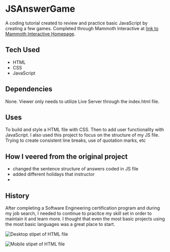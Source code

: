 # JSAnswerGame

A coding tutorial created to review and practice basic JavaScript by creating a few games. Completed through Mammoth Interactive at [link to Mammoth Interactive Homepage](https://training.mammothinteractive.com/courses).

## Tech Used
- HTML
- CSS
- JavaScript

## Dependencies
None. Viewer only needs to utilize Live Server through the index.html file.

## Uses
To build and style a HTML file with CSS. Then to add user functionality with JavaScript. I also used this project to focus on the structure of my JS file. Trying to create consistent line breaks, use of quotation marks, etc

## How I veered from the original project
- changed the sentence structure of answers coded in JS file
- added different holidays that instructor
- 

## History
After completing a Software Engineering certification program and during my job search, I needed to continue to pracitce my skill set in order to maintain it and learn more. I thought that even the most basic projects using the most basic languages was a great place to start.

![Desktop stipet of HTML file](assets/images/desktopView.png)

![Mobile stipet of HTML file](assets/images/mobileView.png)